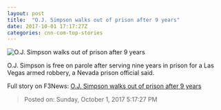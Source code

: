 ```yaml
---
layout: post
title:  "O.J. Simpson walks out of prison after 9 years"
date: 2017-10-01 17:17:27Z
categories: cnn-com-top-stories
---
```


![O.J. Simpson walks out of prison after 9 years](http://i2.cdn.cnn.com/cnnnext/dam/assets/170720152327-26-oj-simpson-parole-hearing-0720-super-tease.jpg)

O.J. Simpson is free on parole after serving nine years in prison for a Las Vegas armed robbery, a Nevada prison official said.


Full story on F3News: [O.J. Simpson walks out of prison after 9 years](http://www.f3nws.com/n/hquQrF)

> Posted on: Sunday, October 1, 2017 5:17:27 PM
